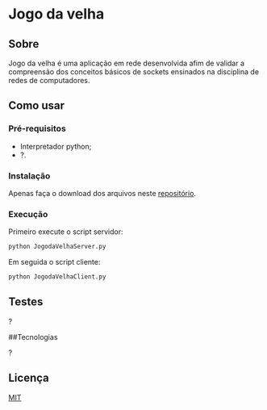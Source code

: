 # Jogo da velha

## Sobre

Jogo da velha é uma aplicação em rede desenvolvida afim de validar a compreensão dos conceitos básicos de sockets ensinados na disciplina de redes de computadores.

## Como usar

### Pré-requisitos
- Interpretador python;
- ?.

### Instalação

Apenas faça o download dos arquivos neste [repositório](https://github.com/ewertonfelipee/Projeto-Redes).

### Execução

Primeiro execute o script servidor:
```bash
python JogodaVelhaServer.py
```
Em seguida o script cliente:
```bash
python JogodaVelhaClient.py
```

## Testes

?

##Tecnologias

?

## Licença

[MIT](https://choosealicense.com/licenses/mit/)
